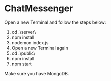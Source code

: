 # ChatMessenger

Open a new Terminal and follow the steps below:
1. cd .\server\
2. npm install
3. nodemon index.js
4. Open a new Terminal again
5. cd .\public\
6. npm install
7. npm start

Make sure you have MongoDB. 
